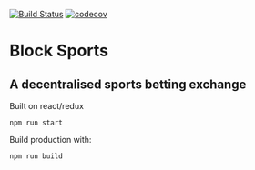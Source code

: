 [![Build Status](http://circleci-badges-max.herokuapp.com/img/blocksports/block-sports-web/master?token=6160d66ed7985e4938b907ea1bd75f67d067910d)](https://circleci.com/gh/blocksports/block-sports-web/tree/master) [![codecov](https://codecov.io/gh/blocksports/block-sports-web/branch/master/graph/badge.svg?token=SKUxa1qBBN)](https://codecov.io/gh/blocksports/block-sports-web)

# Block Sports
## A decentralised sports betting exchange

Built on react/redux

`npm run start`

Build production with:

`npm run build`
